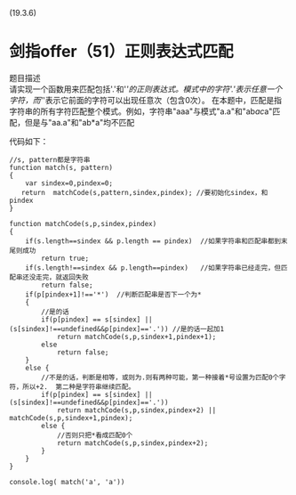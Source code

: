 (19.3.6)

# 剑指offer（51）正则表达式匹配

题目描述   
请实现一个函数用来匹配包括'.'和'*'的正则表达式。模式中的字符'.'表示任意一个字符，而'*'表示它前面的字符可以出现任意次（包含0次）。 在本题中，匹配是指字符串的所有字符匹配整个模式。例如，字符串"aaa"与模式"a.a"和"ab*ac*a"匹配，但是与"aa.a"和"ab*a"均不匹配


代码如下：

	//s, pattern都是字符串
	function match(s, pattern)
	{
	    var sindex=0,pindex=0;
	   return  matchCode(s,pattern,sindex,pindex); //要初始化sindex，和pindex
	}
	
	function matchCode(s,p,sindex,pindex)
	{
	    if(s.length==sindex && p.length == pindex)  //如果字符串和匹配串都到末尾则成功
	        return true;
	    if(s.length!==sindex && p.length==pindex)   //如果字符串已经走完，但匹配串还没走完，就返回失败
	        return false;
	    if(p[pindex+1]!=='*')  //判断匹配串是否下一个为*
	    {
	        //是的话
	        if(p[pindex] == s[sindex] || (s[sindex]!==undefined&&p[pindex]=='.')) //是的话一起加1
	            return matchCode(s,p,sindex+1,pindex+1);
	        else
	            return false;
	    }
	    else {
	        //不是的话，判断是相等，或则为.则有两种可能，第一种接着*号设置为匹配0个字符，所以+2.  第二种是字符串继续匹配。
	        if(p[pindex] == s[sindex] || (s[sindex]!==undefined&&p[pindex]=='.'))
	            return matchCode(s,p,sindex,pindex+2) || matchCode(s,p,sindex+1,pindex);
	        else {
	            //否则只把*看成匹配0个
	            return matchCode(s,p,sindex,pindex+2);
	        }
	    }
	}

    console.log( match('a', 'a'))


